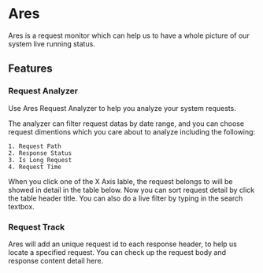 # Ares

Ares is  a request monitor which can help us to have a whole picture of our system live running status.

## Features
### Request Analyzer
Use Ares Request Analyzer to help you analyze your system requests.

The analyzer can filter request datas by date range, and you can choose request dimentions which you care about to analyze including the following:

```
1. Request Path
2. Response Status
3. Is Long Request
4. Request Time
```
When you click one of the X Axis lable, the request belongs to will be showed in detail in the table below.
Now you can sort request detail by click the table header title.
You can also do a live filter by typing in the search textbox.

### Request Track
Ares will add an unique request id to each response header, to help us locate a specified request.
You can check up the request body and response content detail here.


